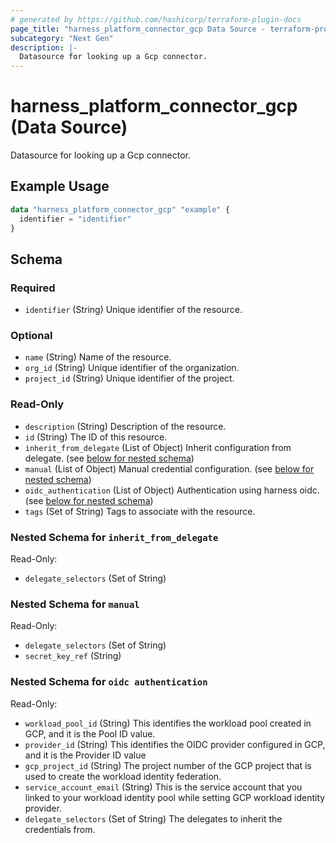 ```yaml
---
# generated by https://github.com/hashicorp/terraform-plugin-docs
page_title: "harness_platform_connector_gcp Data Source - terraform-provider-harness"
subcategory: "Next Gen"
description: |-
  Datasource for looking up a Gcp connector.
---
```


# harness_platform_connector_gcp (Data Source)

Datasource for looking up a Gcp connector.

## Example Usage

```terraform
data "harness_platform_connector_gcp" "example" {
  identifier = "identifier"
}
```

<!-- schema generated by tfplugindocs -->
## Schema

### Required

- `identifier` (String) Unique identifier of the resource.

### Optional

- `name` (String) Name of the resource.
- `org_id` (String) Unique identifier of the organization.
- `project_id` (String) Unique identifier of the project.

### Read-Only

- `description` (String) Description of the resource.
- `id` (String) The ID of this resource.
- `inherit_from_delegate` (List of Object) Inherit configuration from delegate. (see [below for nested schema](#nestedatt--inherit_from_delegate))
- `manual` (List of Object) Manual credential configuration. (see [below for nested schema](#nestedatt--manual))
- `oidc_authentication` (List of Object) Authentication using harness oidc. (see [below for nested schema](#nestedatt--oidc_authentication))
- `tags` (Set of String) Tags to associate with the resource.

<a id="nestedatt--inherit_from_delegate"></a>
### Nested Schema for `inherit_from_delegate`

Read-Only:

- `delegate_selectors` (Set of String)


<a id="nestedatt--manual"></a>
### Nested Schema for `manual`

Read-Only:

- `delegate_selectors` (Set of String)
- `secret_key_ref` (String)


<a id="nestedatt--oidc_authentication"></a>
### Nested Schema for `oidc authentication`

Read-Only:

- `workload_pool_id` (String) This identifies the workload pool created in GCP, and it is the Pool ID value.
- `provider_id` (String) This identifies the OIDC provider configured in GCP, and it is the Provider ID value
- `gcp_project_id` (String) The project number of the GCP project that is used to create the workload identity federation.
- `service_account_email` (String) This is the service account that you linked to your workload identity pool while setting GCP workload identity provider.
- `delegate_selectors` (Set of String) The delegates to inherit the credentials from.

